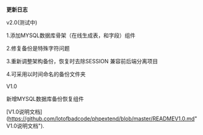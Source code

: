 **更新日志**


v2.0(测试中)


1.添加MYSQL数据库骨架（在线生成表，和字段）组件


2.修复备份是特殊字符问题


3.重新调整架构备份，恢复时去除SESSION 兼容前后端分离项目


4.可采用以时间命名的备份文件夹

V1.0


新增MYSQL数据库备份恢复组件


[V1.0说明文档](https://github.com/lotofbadcode/phpextend/blob/master/READMEV1.0.md" V1.0说明文档"). 